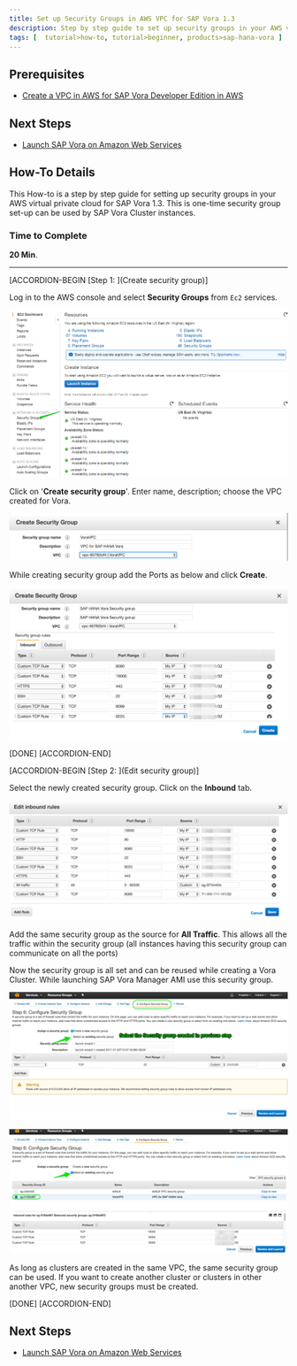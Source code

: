 ```yaml
---
title: Set up Security Groups in AWS VPC for SAP Vora 1.3
description: Step by step guide to set up security groups in your AWS virtual private cloud for SAP Vora 1.3
tags: [  tutorial>how-to, tutorial>beginner, products>sap-hana-vora ]
---
```

## Prerequisites  
 - [Create a VPC in AWS for SAP Vora Developer Edition in AWS](http://www.sap.com/developer/how-tos/2017/02/vora-aws-create-vpc.html)

## Next Steps
 - [Launch SAP Vora on Amazon Web Services](http://www.sap.com/developer/how-tos/2017/02/vora-launch-aws.html)


## How-To Details
This How-to is a step by step guide for setting up security groups in your AWS virtual private cloud for SAP Vora 1.3. This is one-time security group set-up can be used by SAP Vora Cluster instances.

### Time to Complete
**20 Min**.

---

[ACCORDION-BEGIN [Step 1: ](Create security group)]

Log in to the AWS console and select **Security Groups** from `Ec2` services.

![Log into AWS](log-in.png)

Click on '**Create security group**'. Enter name, description; choose the VPC created for Vora.

![Create security group](create.png)

While creating security group add the Ports as below and click **Create**.

![Add ports](add-ports.png)


[DONE]
[ACCORDION-END]


[ACCORDION-BEGIN [Step 2: ](Edit security group)]

Select the newly created security group. Click on the **Inbound** tab.

![Edit inbound settings](edit-inbound.png)

Add the same security group as the source for **All Traffic**. This allows all the traffic within the security group (all instances having this security group can communicate on all the ports)

Now the security group is all set and can be reused while creating a Vora Cluster. While launching SAP Vora Manager AMI use this security group.

![Select security group](select-group.png)

![Select security group](select-group2.png)


As long as clusters are created in the same VPC, the same security group can be used. If you want to create another cluster or clusters in other another VPC, new security groups must be created.

[DONE]
[ACCORDION-END]


## Next Steps
- [Launch SAP Vora on Amazon Web Services](http://www.sap.com/developer/how-tos/2017/02/vora-launch-aws.html)
